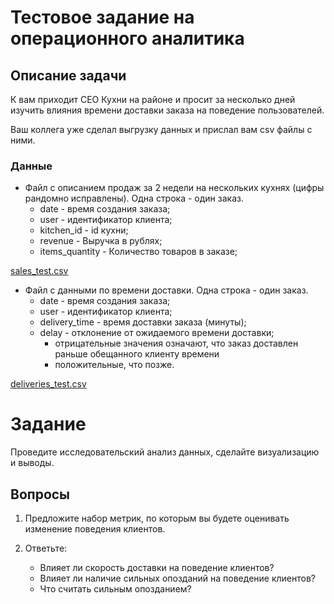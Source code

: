 # Тестовое задание на операционного аналитика

## Описание задачи

К вам приходит CEO Кухни на районе и просит за несколько дней изучить влияния времени доставки заказа на поведение пользователей.

Ваш коллега уже сделал выгрузку данных и прислал вам csv файлы с ними.

### Данные

- Файл с описанием продаж за 2 недели на нескольких кухнях (цифры рандомно исправлены). Одна строка - один заказ.
    - date - время создания заказа;
    - user - идентификатор клиента;
    - kitchen_id - id кухни;
    - revenue - Выручка в рублях;
    - items_quantity - Количество товаров в заказе;

[sales_test.csv](https://s3-us-west-2.amazonaws.com/secure.notion-static.com/6439e4b8-5edf-4bc5-b9d2-148d9832e2ec/sales_test.csv)

- Файл с данными по времени доставки. Одна строка - один заказ.
    - date - время создания заказа;
    - user - идентификатор клиента;
    - delivery_time - время доставки заказа (минуты);
    - delay - отклонение от ожидаемого времени доставки;
        - отрицательные значения означают, что заказ доставлен раньше обещанного клиенту времени
        - положительные, что позже.

[deliveries_test.csv](https://s3-us-west-2.amazonaws.com/secure.notion-static.com/fcfad9c7-308a-49b5-aaff-759a389b6a27/deliveries_test.csv)

# Задание

Проведите исследовательский анализ данных, сделайте визуализацию и выводы.

## Вопросы

1. Предложите набор метрик, по которым вы будете оценивать изменение поведения клиентов.

2. Ответьте:
    - Влияет ли скорость доставки на поведение клиентов?
    - Влияет ли наличие сильных опозданий на поведение клиентов?
    - Что считать сильным опозданием?
